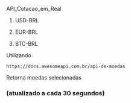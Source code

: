 API_Cotacao_em_Real

1) USD-BRL

2) EUR-BRL

3) BTC-BRL

Utilizando
``` python3 
https://docs.awesomeapi.com.br/api-de-moedas
```

Retorna moedas selecionadas<h3> (atualizado a cada 30 segundos)</h3>
